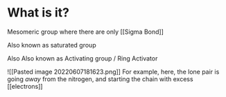 # What is it?
Mesomeric group where there are only [[Sigma Bond]]

Also known as saturated group

Also Also known as Activating group / Ring Activator

![[Pasted image 20220607181623.png]]
For example, here, the lone pair is going *away* from the nitrogen, and starting the chain with excess [[electrons]]


